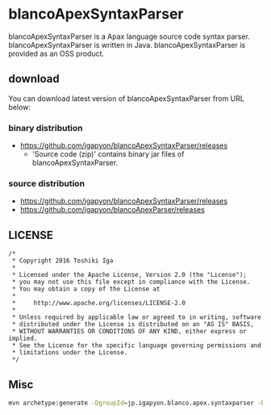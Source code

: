 # blancoApexSyntaxParser

blancoApexSyntaxParser is a Apax language source code syntax parser.
blancoApexSyntaxParser is written in Java. blancoApexSyntaxParser is provided as an OSS product.

## download

You can download latest version of blancoApexSyntaxParser from URL below:

### binary distribution

* https://github.com/igapyon/blancoApexSyntaxParser/releases
  * 'Source code (zip)' contains binary jar files of blancoApexSyntaxParser.

### source distribution

* https://github.com/igapyon/blancoApexSyntaxParser/releases
* https://github.com/igapyon/blancoApexParser/releases

## LICENSE

```
/*
 * Copyright 2016 Toshiki Iga
 *
 * Licensed under the Apache License, Version 2.0 (the "License");
 * you may not use this file except in compliance with the License.
 * You may obtain a copy of the License at
 *
 *     http://www.apache.org/licenses/LICENSE-2.0
 *
 * Unless required by applicable law or agreed to in writing, software
 * distributed under the License is distributed on an "AS IS" BASIS,
 * WITHOUT WARRANTIES OR CONDITIONS OF ANY KIND, either express or implied.
 * See the License for the specific language governing permissions and
 * limitations under the License.
 */
```

## Misc

```sh
mvn archetype:generate -DgroupId=jp.igapyon.blanco.apex.syntaxparser -DartifactId=BlancoApexSyntaxParser -DarchetypeArtifactId=maven-archetype-quickstart -DinteractiveMode=false
```
